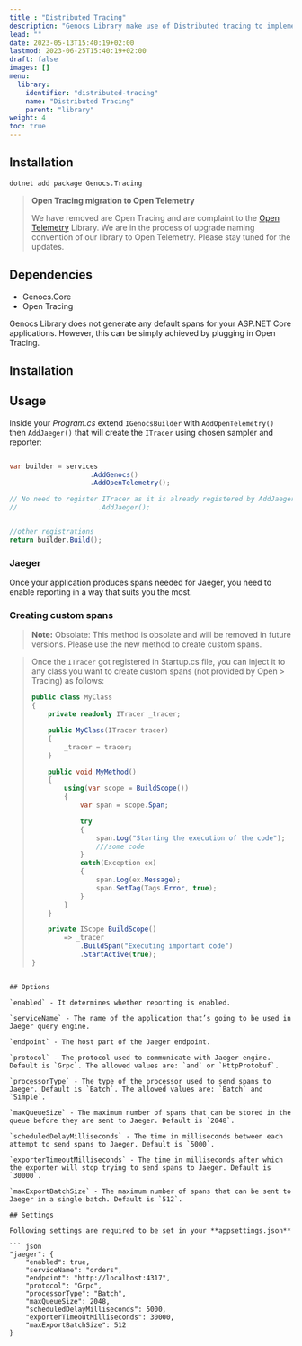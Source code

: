 ```yaml
---
title : "Distributed Tracing"
description: "Genocs Library make use of Distributed tracing to implement cross service tracing!"
lead: ""
date: 2023-05-13T15:40:19+02:00
lastmod: 2023-06-25T15:40:19+02:00
draft: false
images: []
menu:
  library:
    identifier: "distributed-tracing"
    name: "Distributed Tracing"
    parent: "library"
weight: 4
toc: true
---
```



## Installation

``` bash
dotnet add package Genocs.Tracing
```

> **Open Tracing migration to Open Telemetry**
>
> We have removed are Open Tracing and are complaint to the [Open Telemetry](https://opentelemetry.io/)
> Library. We are in the process of upgrade naming convention of our library to Open Telemetry. Please stay tuned for the updates.
>

## Dependencies

- Genocs.Core
- Open Tracing

Genocs Library does not generate any default spans for your ASP.NET Core applications. However, this can be simply achieved by plugging in Open Tracing.

## Installation


## Usage

Inside your *Program.cs* extend `IGenocsBuilder` with `AddOpenTelemetry()` then `AddJaeger()` that will create the `ITracer` using chosen sampler and reporter:

``` cs

var builder = services
                    .AddGenocs()
                    .AddOpenTelemetry();

// No need to register ITracer as it is already registered by AddJaeger() method
//                    .AddJaeger();


//other registrations    
return builder.Build();
```

### Jaeger

Once your application produces spans needed for Jaeger, you need to enable reporting in a way that suits you the most.

### Creating custom spans

> **Note:** 
> Obsolate: This method is obsolate and will be removed in future versions. Please use the new method to create custom spans.

> Once the `ITracer` got registered in Startup.cs file, you can inject it to any class you want to create custom spans (not provided by Open > Tracing) as follows:
> 
> ``` cs
> public class MyClass
> {
>     private readonly ITracer _tracer;
> 
>     public MyClass(ITracer tracer)
>     {
>         _tracer = tracer;
>     }
> 
>     public void MyMethod()
>     {
>         using(var scope = BuildScope())
>         {
>             var span = scope.Span;
> 
>             try
>             {
>                 span.Log("Starting the execution of the code");
>                 ///some code
>             }
>             catch(Exception ex)
>             {
>                 span.Log(ex.Message);
>                 span.SetTag(Tags.Error, true);
>             }
>         }
>     }
> 
>     private IScope BuildScope()
>         => _tracer
>             .BuildSpan("Executing important code")
>             .StartActive(true);
> }
```

## Options

`enabled` - It determines whether reporting is enabled.

`serviceName` - The name of the application that’s going to be used in Jaeger query engine.

`endpoint` - The host part of the Jaeger endpoint.

`protocol` - The protocol used to communicate with Jaeger engine. Default is `Grpc`. The allowed values are: `and` or `HttpProtobuf`.

`processorType` - The type of the processor used to send spans to Jaeger. Default is `Batch`. The allowed values are: `Batch` and `Simple`.

`maxQueueSize` - The maximum number of spans that can be stored in the queue before they are sent to Jaeger. Default is `2048`.

`scheduledDelayMilliseconds` - The time in milliseconds between each attempt to send spans to Jaeger. Default is `5000`.

`exporterTimeoutMilliseconds` - The time in milliseconds after which the exporter will stop trying to send spans to Jaeger. Default is `30000`.

`maxExportBatchSize` - The maximum number of spans that can be sent to Jaeger in a single batch. Default is `512`.

## Settings

Following settings are required to be set in your **appsettings.json**

``` json
"jaeger": {
    "enabled": true,
    "serviceName": "orders",
    "endpoint": "http://localhost:4317",
    "protocol": "Grpc",
    "processorType": "Batch",
    "maxQueueSize": 2048,
    "scheduledDelayMilliseconds": 5000,
    "exporterTimeoutMilliseconds": 30000,
    "maxExportBatchSize": 512
}
```

